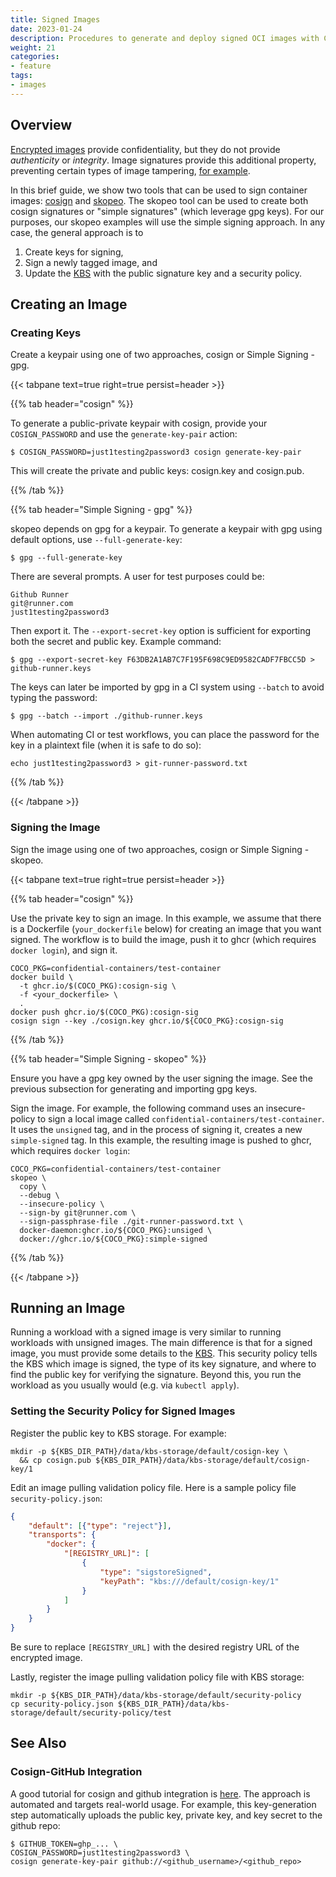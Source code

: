 ```yaml
---
title: Signed Images
date: 2023-01-24
description: Procedures to generate and deploy signed OCI images with CoCo
weight: 21
categories:
- feature 
tags:
- images
---
```




## Overview
[Encrypted images](/docs/features/encrypted-images/) provide confidentiality,
but they do not provide _authenticity_ or _integrity_. Image signatures provide
this additional property, preventing certain types of image tampering,
[for example](https://docs.sigstore.dev/about/overview/#why-cryptographic-signing).

In this brief guide, we show two tools that can be used to sign container images:
[cosign](https://github.com/sigstore/cosign) and
[skopeo](https://github.com/containers/skopeo). The skopeo tool can be
used to create both cosign signatures or "simple signatures" (which leverage
gpg keys). For our purposes, our skopeo examples will use the simple signing
approach. In any case, the general approach is to
1. Create keys for signing,
2. Sign a newly tagged image, and
3. Update the [KBS](/docs/attestation/key-broker-service) with the public
   signature key and a security policy.


## Creating an Image

### Creating Keys
Create a keypair using one of two approaches, cosign or Simple Signing - gpg.

{{< tabpane text=true right=true persist=header >}}

{{% tab header="cosign" %}}

To generate a public-private keypair with cosign, provide your
`COSIGN_PASSWORD` and use the `generate-key-pair` action:
```shell
$ COSIGN_PASSWORD=just1testing2password3 cosign generate-key-pair
```
This will create the private and public keys: cosign.key and cosign.pub.

{{% /tab %}}


{{% tab header="Simple Signing - gpg" %}}

skopeo depends on gpg for a keypair.
To generate a keypair with gpg using default options, use `--full-generate-key`:
```shell
$ gpg --full-generate-key
```

There are several prompts. A user for test purposes could be:
```
Github Runner
git@runner.com
just1testing2password3
```

Then export it. The `--export-secret-key` option is sufficient for exporting
both the secret and public key. Example command:
```shell
$ gpg --export-secret-key F63DB2A1AB7C7F195F698C9ED9582CADF7FBCC5D > github-runner.keys
```

The keys can later be imported by gpg in a CI system using `--batch` to avoid
typing the password:
```shell
$ gpg --batch --import ./github-runner.keys
```

When automating CI or test workflows, you can place the password for the key in
a plaintext file (when it is safe to do so):
```shell
echo just1testing2password3 > git-runner-password.txt
```

{{% /tab %}}

{{< /tabpane >}}




### Signing the Image
Sign the image using one of two approaches, cosign or Simple Signing - skopeo.

{{< tabpane text=true right=true persist=header >}}

{{% tab header="cosign" %}}

Use the private key to sign an image.
In this example, we assume that there is a Dockerfile (`your_dockerfile` below)
for creating an image that you want signed. The workflow is to build the image,
push it to ghcr (which requires `docker login`), and sign it.
```shell
COCO_PKG=confidential-containers/test-container
docker build \
  -t ghcr.io/$(COCO_PKG):cosign-sig \
  -f <your_dockerfile> \
  .
docker push ghcr.io/$(COCO_PKG):cosign-sig
cosign sign --key ./cosign.key ghcr.io/${COCO_PKG}:cosign-sig
```
{{% /tab %}}

{{% tab header="Simple Signing - skopeo" %}}

Ensure you have a gpg key owned by the user signing the image. See the previous
subsection for generating and importing gpg keys.

Sign the image. For example, the following command uses an insecure-policy
to sign a local image called `confidential-containers/test-container`. It uses
the `unsigned` tag, and in the process of signing it, creates a new
`simple-signed` tag.
In this example, the resulting image is pushed to ghcr, which requires `docker
login`:
```shell
COCO_PKG=confidential-containers/test-container
skopeo \
  copy \
  --debug \
  --insecure-policy \
  --sign-by git@runner.com \
  --sign-passphrase-file ./git-runner-password.txt \
  docker-daemon:ghcr.io/${COCO_PKG}:unsiged \
  docker://ghcr.io/${COCO_PKG}:simple-signed
```

{{% /tab %}}

{{< /tabpane >}}






## Running an Image
Running a workload with a signed image is very similar to running workloads
with unsigned images. The main difference is that for a signed image, you must
provide some details to the [KBS](/docs/attestation/key-broker-service).  This
security policy tells the KBS which image is signed, the type of its key
signature, and where to find the public key for verifying the signature.
Beyond this, you run the workload as you usually would (e.g. via `kubectl
apply`).


### Setting the Security Policy for Signed Images
Register the public key to KBS storage. For example:
```shell
mkdir -p ${KBS_DIR_PATH}/data/kbs-storage/default/cosign-key \
  && cp cosign.pub ${KBS_DIR_PATH}/data/kbs-storage/default/cosign-key/1
```

Edit an image pulling validation policy file.
Here is a sample policy file `security-policy.json`:
```json
{
    "default": [{"type": "reject"}],
    "transports": {
        "docker": {
            "[REGISTRY_URL]": [
                {
                    "type": "sigstoreSigned",
                    "keyPath": "kbs:///default/cosign-key/1"
                }
            ]
        }
    }
}
```
Be sure to replace `[REGISTRY_URL]` with the desired registry URL of the
encrypted image.

Lastly, register the image pulling validation policy file with KBS storage:
```shell
mkdir -p ${KBS_DIR_PATH}/data/kbs-storage/default/security-policy
cp security-policy.json ${KBS_DIR_PATH}/data/kbs-storage/default/security-policy/test
```




## See Also
### Cosign-GitHub Integration
A good tutorial for cosign and github integration is
[here](https://dev.to/n3wt0n/sign-your-container-images-with-cosign-github-actions-and-github-container-registry-3mni).
The approach is automated and targets real-world usage.
For example, this key-generation step automatically
uploads the public key, private key, and key secret to the github repo:
```
$ GITHUB_TOKEN=ghp_... \
COSIGN_PASSWORD=just1testing2password3 \
cosign generate-key-pair github://<github_username>/<github_repo>
```
